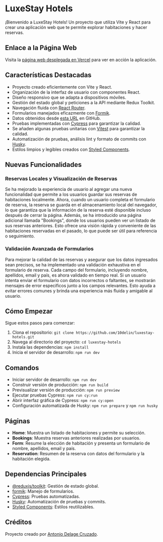 # LuxeStay Hotels

¡Bienvenido a LuxeStay Hotels! Un proyecto que utiliza Vite y React para crear una aplicación web que te permite explorar habitaciones y hacer reservas.

## Enlace a la Página Web

Visita la [página web desplegada en Vercel](https://luxestay-hotels.vercel.app/) para ver en acción la aplicación.

## Características Destacadas

- Proyecto creado eficientemente con Vite y React.
- Organización de la interfaz de usuario con componentes React.
- Diseño responsivo que se adapta a dispositivos móviles.
- Gestión del estado global y peticiones a la API mediante Redux Toolkit.
- Navegación fluida con [React Router](https://reactrouter.com/).
- Formularios manejados eficazmente con [Formik](https://formik.org/).
- Datos obtenidos desde [esta URL](https://raw.githubusercontent.com/10delin/luxestay-hotels.json/main/roomsApi.json) en GitHub.
- Pruebas implementadas con [Cypress](https://www.cypress.io/) para garantizar la calidad.
- Se añaden algunas pruebas unitarias con [Vitest](https://vitest.dev/) para garantizar la calidad.
- Automatización de pruebas, análisis lint y formato de commits con [Husky](https://typicode.github.io/husky/#/).
- Estilos limpios y legibles creados con [Styled Components](https://styled-components.com/).

## Nuevas Funcionalidades

### Reservas Locales y Visualización de Reservas

Se ha mejorado la experiencia de usuario al agregar una nueva funcionalidad que permite a los usuarios guardar sus reservas de habitaciones localmente. Ahora, cuando un usuario completa el formulario de reserva, la reserva se guarda en el almacenamiento local del navegador, lo que garantiza que la información de la reserva esté disponible incluso después de cerrar la página.
Además, se ha introducido una página adicional llamada "Bookings", donde los usuarios pueden ver un listado de sus reservas anteriores. Esto ofrece una visión rápida y conveniente de las habitaciones reservadas en el pasado, lo que puede ser útil para referencia o seguimiento.

### Validación Avanzada de Formularios

Para mejorar la calidad de las reservas y asegurar que los datos ingresados sean precisos, se ha implementado una validación exhaustiva en el formulario de reserva. Cada campo del formulario, incluyendo nombre, apellidos, email y país, es ahora validado en tiempo real. Si un usuario intenta enviar el formulario con datos incorrectos o faltantes, se mostrarán mensajes de error específicos junto a los campos relevantes. Esto ayuda a evitar errores comunes y brinda una experiencia más fluida y amigable al usuario.

## Cómo Empezar

Sigue estos pasos para comenzar:

1. Clona el repositorio: `git clone https://github.com/10delin/luxestay-hotels.git`
2. Navega al directorio del proyecto: `cd luxestay-hotels`
3. Instala las dependencias: `npm install`
4. Inicia el servidor de desarrollo: `npm run dev`

## Comandos

- Iniciar servidor de desarrollo: `npm run dev`
- Construir versión de producción: `npm run build`
- Previsualizar versión de producción: `npm run preview`
- Ejecutar pruebas Cypress: `npm run cy:run`
- Abrir interfaz gráfica de Cypress: `npm run cy:open`
- Configuración automatizada de Husky: `npm run prepare` y `npm run husky`

## Páginas

- **Home**: Muestra un listado de habitaciones y permite su selección.
- **Bookings**: Muestra reservas anteriores realizadas por usuarios.
- **Form**: Resume la elección de habitación y presenta un formulario de nombre, apellidos, email y país.
- **Reservation**: Resumen de la reserva con datos del formulario y la habitación elegida.

## Dependencias Principales

- [@reduxjs/toolkit](https://redux-toolkit.js.org/): Gestión de estado global.
- [formik](https://formik.org/): Manejo de formularios.
- [Cypress](https://www.cypress.io/): Pruebas automatizadas.
- [Husky](https://typicode.github.io/husky/#/): Automatización de pruebas y commits.
- [Styled Components](https://styled-components.com/): Estilos reutilizables.

## Créditos

Proyecto creado por [Antonio Delage Cruzado](https://github.com/10delin).
